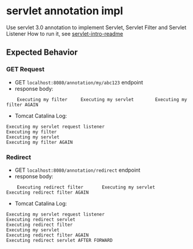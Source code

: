 # servlet annotation impl
Use servlet 3.0 annotation to implement Servlet, Servlet Filter and Servlet Listener
How to run it, see [servlet-intro-readme](https://github.com/rsun07/Java_Web/tree/master/servlet-intro#how-to-run-it)

## Expected Behavior
### GET Request
- GET `localhost:8080/annotation/my/abc123` endpoint
- response body:
``` 
	Executing my filter		Executing my servlet		Executing my filter AGAIN	
```
- Tomcat Catalina Log:
```
Executing my servlet request listener
Executing my filter
Executing my servlet
Executing my filter AGAIN
```

### Redirect
- GET `localhost:8080/annotation/redirect` endpoint
- response body:
``` 
	Executing redirect filter		Executing my servlet		Executing redirect filter AGAIN	
```

- Tomcat Catalina Log:
```
Executing my servlet request listener
Executing redirect servlet
Executing redirect filter
Executing my servlet
Executing redirect filter AGAIN
Executing redirect servlet AFTER FORWARD
```